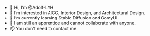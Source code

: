 - 👋 Hi, I’m @Adolf-LYH
- 👀 I’m interested in AICG, Interior Design, and Architectural Design.
- 🌱 I’m currently learning Stable Diffusion and ComyUI.
- 💞️ I am still an apprentice and cannot collaborate with anyone.
- 📫 You don't need to contact me.
